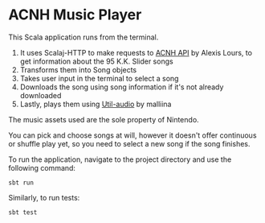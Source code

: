 # ACNH Music Player

This Scala application runs from the terminal.

1. It uses Scalaj-HTTP to make requests to [ACNH API](http://acnhapi.com/) by Alexis Lours, to get information about the 95 K.K. Slider songs
2. Transforms them into Song objects
3. Takes user input in the terminal to select a song
4. Downloads the song using song information if it's not already downloaded
5. Lastly, plays them using [Util-audio](https://github.com/malliina/util-audio) by malliina

The music assets used are the sole property of Nintendo.

You can pick and choose songs at will, however it doesn't offer continuous or shuffle play yet, so you need to select a new song if the song finishes.

To run the application, navigate to the project directory and use the following command:

    sbt run

Similarly, to run tests:

    sbt test

